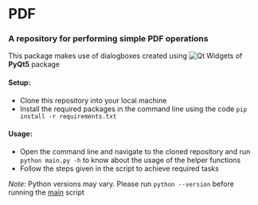 # PDF
### __A repository for performing simple PDF operations__
This package makes use of dialogboxes created using 
![Qt Widgets]("https://pythonspot.com/pyqt5-file-dialog/") of **PyQt5** package

#### **Setup**:
  * Clone this repository into your local machine
  * Install the required packages in the command line using the code `pip install -r requirements.txt`

#### **Usage**:
  * Open the command line and navigate to the cloned repository and run  `python main.py -h` to know about the usage of the helper functions 
  * Follow the steps given in the script to achieve required tasks
  
  *Note*: Python versions may vary. Please run `python --version` before running the [main](./main.py) script

  
